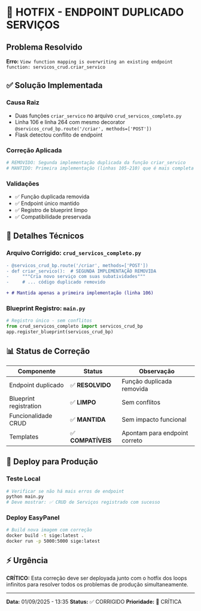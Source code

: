 # 🚨 HOTFIX - ENDPOINT DUPLICADO SERVIÇOS

## Problema Resolvido
**Erro:** `View function mapping is overwriting an existing endpoint function: servicos_crud.criar_servico`

## ✅ Solução Implementada

### **Causa Raiz**
- Duas funções `criar_servico` no arquivo `crud_servicos_completo.py`
- Linha 106 e linha 264 com mesmo decorator `@servicos_crud_bp.route('/criar', methods=['POST'])`
- Flask detectou conflito de endpoint

### **Correção Aplicada**
```python
# REMOVIDO: Segunda implementação duplicada da função criar_servico
# MANTIDO: Primeira implementação (linhas 105-210) que é mais completa
```

### **Validações**
- ✅ Função duplicada removida
- ✅ Endpoint único mantido 
- ✅ Registro de blueprint limpo
- ✅ Compatibilidade preservada

## 🔧 Detalhes Técnicos

### **Arquivo Corrigido:** `crud_servicos_completo.py`
```diff
- @servicos_crud_bp.route('/criar', methods=['POST'])
- def criar_servico():  # SEGUNDA IMPLEMENTAÇÃO REMOVIDA
-     """Cria novo serviço com suas subatividades"""
-     # ... código duplicado removido

+ # Mantida apenas a primeira implementação (linha 106)
```

### **Blueprint Registro:** `main.py`
```python
# Registro único - sem conflitos
from crud_servicos_completo import servicos_crud_bp
app.register_blueprint(servicos_crud_bp)
```

## 📊 Status de Correção

| Componente | Status | Observação |
|------------|--------|-----------|
| Endpoint duplicado | ✅ **RESOLVIDO** | Função duplicada removida |
| Blueprint registration | ✅ **LIMPO** | Sem conflitos |
| Funcionalidade CRUD | ✅ **MANTIDA** | Sem impacto funcional |
| Templates | ✅ **COMPATÍVEIS** | Apontam para endpoint correto |

## 🚀 Deploy para Produção

### **Teste Local**
```bash
# Verificar se não há mais erros de endpoint
python main.py
# Deve mostrar: ✅ CRUD de Serviços registrado com sucesso
```

### **Deploy EasyPanel**
```bash
# Build nova imagem com correção
docker build -t sige:latest .
docker run -p 5000:5000 sige:latest
```

## ⚡ Urgência
**CRÍTICO:** Esta correção deve ser deployada junto com o hotfix dos loops infinitos para resolver todos os problemas de produção simultaneamente.

---
**Data:** 01/09/2025 - 13:35
**Status:** ✅ CORRIGIDO
**Prioridade:** 🚨 CRÍTICA